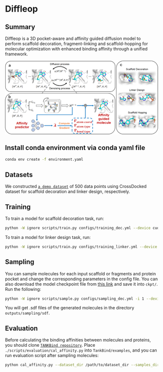 # Diffleop

## Summary
Diffleop is a 3D pocket-aware and affinity guided diffusion model to perform scaffold decoration, fragment-linking and scaffold-hopping for molecular optimization with enhanced binding affinity through a unified framework.

<p align='center'>
<img src="./assets/overview.png" alt="architecture"/> 
</p>

## Install conda environment via conda yaml file
```bash
conda env create -f environment.yaml
```

## Datasets
We constructed [`a demo dataset`](./data/demo/) of 500 data points using CrossDocked dataset for scaffold decoration and linker design, respectively.

## Training
To train a model for scaffold decoration task, run:
```bash
python -W ignore scripts/train.py configs/training_dec.yml --device cuda:0 --type dec
```
To train a model for linker design task, run:
```bash
python -W ignore scripts/train.py configs/training_linker.yml --device cuda:0 --type linker
```

## Sampling
You can sample molecules for each input scaffold or fragments and protein pocket and change the corresponding parameters in the config file. You can also download the model checkpoint file from [this link](https://zenodo.org/records/14210941) and save it into `ckpt/`. Run the following:
```bash
python -W ignore scripts/sample.py configs/sampling_dec.yml -i 1 --device cuda:0 --type dec
```
You will get .sdf files of the generated molecules in the directory `outputs/sampling/sdf`. 

## Evaluation
Before calculating the binding affinities between molecules and proteins, you should clone [`TANKBind repository`](https://github.com/luwei0917/TankBind). Place `./scripts/evaluation/cal_affinity.py` into `TankBind/examples`, and you can run evaluation script after sampling molecules:
```bash
python cal_affinity.py --dataset_dir /path/to/dataset_dir --samples_dir ./outputs/sampling/sdf
```